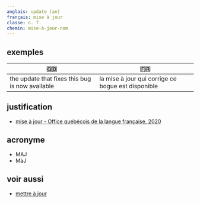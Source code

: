 ```yaml
---
anglais: update (an)
français: mise à jour
classe: n. f.
chemin: mise-à-jour-nom
---
```

## exemples

🇬🇧 | 🇫🇷
---|---
the update that fixes this bug is now available|la mise à jour qui corrige ce bogue est disponible

## justification

- [mise à jour - Office québécois de la langue française, 2020](https://vitrinelinguistique.oqlf.gouv.qc.ca/fiche-gdt/fiche/8874837/mise-a-jour)

## acronyme

- MAJ
- MàJ

## voir aussi

- [mettre à jour](mettre-à-jour-verbe.html)
